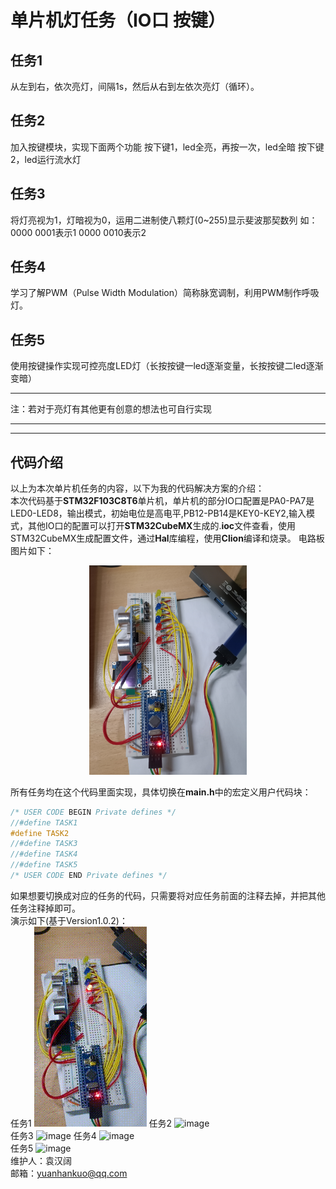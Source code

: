 # 单片机灯任务（IO口 按键）
## 任务1

从左到右，依次亮灯，间隔1s，然后从右到左依次亮灯（循环）。

## 任务2

加入按键模块，实现下面两个功能
按下键1，led全亮，再按一次，led全暗
按下键2，led运行流水灯

## 任务3

将灯亮视为1，灯暗视为0，运用二进制使八颗灯(0~255)显示斐波那契数列
如：0000 0001表示1 
0000 0010表示2

## 任务4

学习了解PWM（Pulse Width Modulation）简称脉宽调制，利用PWM制作呼吸灯。

## 任务5

使用按键操作实现可控亮度LED灯（长按按键一led逐渐变量，长按按键二led逐渐变暗）

***

注：若对于亮灯有其他更有创意的想法也可自行实现

***
***
## 代码介绍
以上为本次单片机任务的内容，以下为我的代码解决方案的介绍：\
本次代码基于**STM32F103C8T6**单片机，单片机的部分IO口配置是PA0-PA7是LED0-LED8，输出模式，初始电位是高电平,PB12-PB14是KEY0-KEY2,输入模式，其他IO口的配置可以打开**STM32CubeMX**生成的.**ioc**文件查看，使用STM32CubeMX生成配置文件，通过**Hal**库编程，使用**Clion**编译和烧录。
电路板图片如下：

<div  align="center">    

<img src="./docs/circuit.jpg" width="50%" height="50%">

</div>

所有任务均在这个代码里面实现，具体切换在**main.h**中的宏定义用户代码块：
```c
/* USER CODE BEGIN Private defines */
//#define TASK1
#define TASK2
//#define TASK3
//#define TASK4
//#define TASK5
/* USER CODE END Private defines */
```
如果想要切换成对应的任务的代码，只需要将对应任务前面的注释去掉，并把其他任务注释掉即可。\
演示如下(基于Version1.0.2)：\
任务1
![image](./docs/task1%20-small-original.gif)
任务2
![image](./docs/task2%20-small-original.gif)\
任务3
![image](./docs/task3%20-small-original.gif)
任务4
![image](./docs/task4%20-small-original.gif)\
任务5
![image](./docs/task5%20-small-original.gif)\
维护人：袁汉阔\
邮箱：yuanhankuo@qq.com

